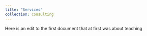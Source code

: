 ```yaml
---
title: "Services"
collection: consulting
---
```


Here is an edit to the first document that at first was about teaching
